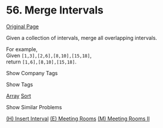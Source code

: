 # 56. Merge Intervals

[Original Page](https://leetcode.com/problems/merge-intervals/)

Given a collection of intervals, merge all overlapping intervals.

For example,  
Given `[1,3],[2,6],[8,10],[15,18]`,  
return `[1,6],[8,10],[15,18]`.

<div>

<div id="company_tags" class="btn btn-xs btn-warning">Show Company Tags</div>

<span class="hidebutton" style="display: none;">[LinkedIn](/company/linkedin/) [Google](/company/google/) [Facebook](/company/facebook/) [Twitter](/company/twitter/) [Microsoft](/company/microsoft/) [Bloomberg](/company/bloomberg/) [Yelp](/company/yelp/)</span></div>

<div>

<div id="tags" class="btn btn-xs btn-warning">Show Tags</div>

<span class="hidebutton">[Array](/tag/array/) [Sort](/tag/sort/)</span></div>

<div>

<div id="similar" class="btn btn-xs btn-warning">Show Similar Problems</div>

<span class="hidebutton">[(H) Insert Interval](/problems/insert-interval/) [(E) Meeting Rooms](/problems/meeting-rooms/) [(M) Meeting Rooms II](/problems/meeting-rooms-ii/)</span></div>